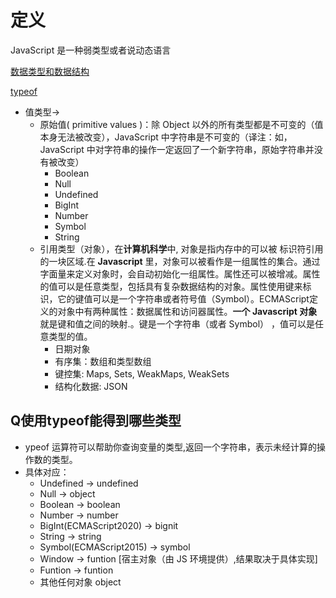 # 定义

JavaScript 是一种弱类型或者说动态语言

[数据类型和数据结构](https://developer.mozilla.org/zh-CN/docs/Web/JavaScript/Data_structures)

[typeof](https://developer.mozilla.org/zh-CN/docs/Web/JavaScript/Reference/Operators/typeof)

- 值类型->
  - 原始值( primitive values )：除 Object 以外的所有类型都是不可变的（值本身无法被改变），JavaScript 中字符串是不可变的（译注：如，JavaScript 中对字符串的操作一定返回了一个新字符串，原始字符串并没有被改变）
    - Boolean
    - Null
    - Undefined
    - BigInt
    - Number
    - Symbol
    - String
  - 引用类型（对象），在**计算机科学**中, 对象是指内存中的可以被 标识符引用的一块区域.在 **Javascript** 里，对象可以被看作是一组属性的集合。通过字面量来定义对象时，会自动初始化一组属性。属性还可以被增减。属性的值可以是任意类型，包括具有复杂数据结构的对象。属性使用键来标识，它的键值可以是一个字符串或者符号值（Symbol）。ECMAScript定义的对象中有两种属性：数据属性和访问器属性。**一个 Javascript 对象**就是键和值之间的映射.。键是一个字符串（或者 Symbol） ，值可以是任意类型的值。 
    - 日期对象
    - 有序集：数组和类型数组
    - 键控集: Maps, Sets, WeakMaps, WeakSets
    - 结构化数据: JSON

## Q使用typeof能得到哪些类型

- ypeof 运算符可以帮助你查询变量的类型,返回一个字符串，表示未经计算的操作数的类型。
- 具体对应：
  - Undefined -> undefined
  - Null -> object
  - Boolean -> boolean
  - Number -> number
  - BigInt(ECMAScript2020) -> bignit
  - String -> string
  - Symbol(ECMAScript2015) -> symbol
  - Window -> funtion [宿主对象（由 JS 环境提供）,结果取决于具体实现]
  - Funtion -> funtion
  - 其他任何对象 object
